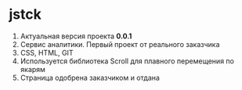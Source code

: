 # jstck
1. Актуальная версия проекта **0.0.1**
2. Сервис аналитики. Первый проект от реального заказчика
3. CSS, HTML, GIT
4. Используется библиотека Scroll для плавного перемещения по якарям
5. Страница одобрена заказчиком и отдана